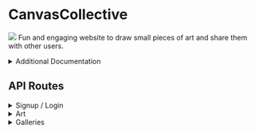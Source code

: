 # CanvasCollective

![](https://github.com/AGiggleSniffer/AGiggleSniffer.github.io/blob/main/src/assets/images/gifs/Animation5.gif)
Fun and engaging website to draw small pieces of art and share them with other users.

<details>
<summary>Additional Documentation</summary>

#### Frontend [README](frontend/README.md)

#### Backend [README](backend/README.md)

</details>

## API Routes

<details>

<summary>Signup / Login</summary>

### Signup / Login

| Method   | Description                                                                                           | Route          |
| :------- | :---------------------------------------------------------------------------------------------------- | :------------- |
| `POST`   | User Signup, provide:<br/>"email": `String`,<br/>"username": `String`,<br/>"password": `String`       | `/api/users`   |
| `POST`   | User Signin, provide:<br/>"email": `String`<br/>OR<br/>"username": `String`,<br/>"password": `String` | `/api/session` |
| `GET`    | Return the logged in user info                                                                        | `/api/session` |
| `DELETE` | Delete the logged in user                                                                             | `/api/session` |

</details>

<details>

<summary>Art</summary>

### Art

| Method   | Description                                                                                                                              | Route             |
| :------- | :--------------------------------------------------------------------------------------------------------------------------------------- | :---------------- |
| `GET`    | Return a list of all Art from the database                                                                                               | `/api/art`        |
| `GET`    | Return a list of Art owned by the user                                                                                                   | `/api/art/owned`  |
| `GET`    | Return a single Art and its associated data                                                                                              | `/api/art/:artId` |
| `POST`   | Save a piece of Art to the datbase, provide:<br/>"name": String,<br/>"description": String,<br/>"dataURL": String,<br/>"tags": String    | `/api/art`        |
| `PUT`    | Update a piece of Art from datbase id, provide:<br/>"name": String,<br/>"description": String,<br/>"dataURL": String,<br/>"tags": String | `/api/art/:artId` |
| `DELETE` | Delete Art from database id                                                                                                              | `/api/art/:artId` |

</details>

<details>

<summary>Galleries</summary>

### Galleries

| Method   | Description                                                                                                                                         | Route                       |
| :------- | :-------------------------------------------------------------------------------------------------------------------------------------------------- | :-------------------------- |
| `GET`    | Return a list of all Galleries from the database                                                                                                    | `/api/galleries`            |
| `GET`    | Return a list of Galleries owned by the user                                                                                                        | `/api/galleries/owned`      |
| `GET`    | Return a single Gallery and its associated data                                                                                                     | `/api/galleries/:galleryId` |
| `POST`   | Save a Gallery to the datbase, provide:<br/>"name": `String`,<br/>"description": `String`,<br/>"artIdArray": `Array`,<br/>"tags": `String`          | `/api/galleries`            |
| `PUT`    | Update a piece a Gallery from datbase id, provide:<br/>"name": `String`,<br/>"description": `String`,<br/>"dataURL": `String`,<br/>"tags": `String` | `/api/galleries/:galleryId` |
| `DELETE` | Delete Gallery from database id                                                                                                                     | `/api/galleries/:galleryId` |

</details>

<!--
## Features

### 1. Art
Able to Create, Read, Update, and Delete Art

### 2. Galleries

### 3. Tags

## Unique Additions

### SVG Filters

### Custom Canvas Hook
-->
